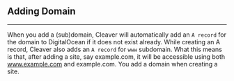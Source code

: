 ## Adding Domain
---

When you add a (sub)domain, Cleaver will automatically add an `A record` for the domain to DigitalOcean if it does not exist already. While creating an A record, Cleaver also adds an `A record` for `www` subdomain. What this means is that, after adding a site, say example.com, it will be accessible using both www.example.com and example.com. You add a domain when creating a site.